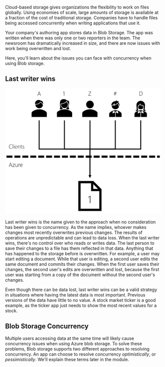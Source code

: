 Cloud-based storage gives organizations the flexibility to work on files globally. Using economies of scale, large amounts of storage is available at a fraction of the cost of traditional storage. Companies have to handle files being accessed concurrently when writing applications that use it.

Your company's authoring app stores data in Blob Storage. The app was written when there was only one or two reporters in the team. The newsroom has dramatically increased in size, and there are now issues with work being overwritten and lost.

Here, you'll learn about the issues you can face with concurrency when using Blob storage.

## Last writer wins

![text](../media/last-writer-wins.png)

Last writer wins is the name given to the approach when no consideration has been given to concurrency. As the name implies, whoever makes changes most recently overwrites previous changes. The results of operations are unpredictable and can lead to data loss. When the last writer wins, there's no control over who reads or writes data. The last person to save their changes to a file has them reflected in that data. Anything that has happened to the storage before is overwritten. For example, a user may start editing a document. While that user is editing, a second user edits the same document and commits their changes. When the first user saves their changes, the second user's edits are overwritten and lost, because the first user was starting from a copy of the document without the second user's changes.

Even though there can be data lost, last writer wins can be a valid strategy in situations where having the latest data is most important. Previous versions of the data have little to no value. A stock market ticker is a good example, as the ticker app just needs to show the most recent values for a stock.

## Blob Storage Concurrency

Multiple users accessing data at the same time will likely cause concurrency issues when using Azure blob storage. To solve these problems, Blob storage supports two different approaches to resolving concurrency. An app can choose to resolve concurrency *optimistically*, or *pessimistically*. We'll explain these terms later in the module.
